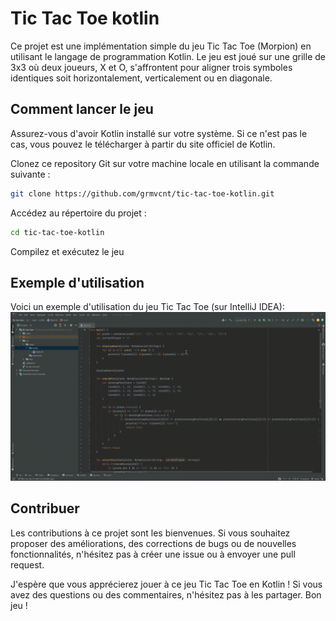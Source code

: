 # Tic Tac Toe kotlin
Ce projet est une implémentation simple du jeu Tic Tac Toe (Morpion) en utilisant le langage de programmation Kotlin. Le jeu est joué sur une grille de 3x3 où deux joueurs, X et O, s'affrontent pour aligner trois symboles identiques soit horizontalement, verticalement ou en diagonale.

## Comment lancer le jeu
Assurez-vous d'avoir Kotlin installé sur votre système. Si ce n'est pas le cas, vous pouvez le télécharger à partir du site officiel de Kotlin.

Clonez ce repository Git sur votre machine locale en utilisant la commande suivante :
```bash
git clone https://github.com/grmvcnt/tic-tac-toe-kotlin.git
```

Accédez au répertoire du projet :
```bash
cd tic-tac-toe-kotlin
```

Compilez et exécutez le jeu

## Exemple d'utilisation
Voici un exemple d'utilisation du jeu Tic Tac Toe (sur IntelliJ IDEA):
![](video-tic-tac-toe-kotlin.gif)

## Contribuer
Les contributions à ce projet sont les bienvenues. Si vous souhaitez proposer des améliorations, des corrections de bugs ou de nouvelles fonctionnalités, n'hésitez pas à créer une issue ou à envoyer une pull request.

J'espère que vous apprécierez jouer à ce jeu Tic Tac Toe en Kotlin ! Si vous avez des questions ou des commentaires, n'hésitez pas à les partager. Bon jeu !
